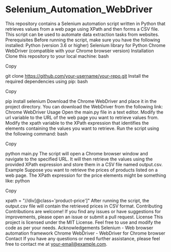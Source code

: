 # Selenium_Automation_WebDriver
This repository contains a Selenium automation script written in Python that retrieves values from a web page using XPath and then forms a CSV file. This script can be used to automate data extraction tasks from websites.
Prerequisites
Before running the script, make sure you have the following installed:
Python (version 3.6 or higher)
Selenium library for Python
Chrome WebDriver (compatible with your Chrome browser version)
Installation
Clone this repository to your local machine:
bash

Copy

   git clone https://github.com/your-username/your-repo.git
Install the required dependencies using pip:
bash

Copy

   pip install selenium
Download the Chrome WebDriver and place it in the project directory. You can download the WebDriver from the following link: Chrome WebDriver
Usage
Open the main.py file in a text editor.
Modify the url variable to the URL of the web page you want to retrieve values from.
Modify the xpath variable to the XPath expression that identifies the elements containing the values you want to retrieve.
Run the script using the following command:
bash

Copy

   python main.py
The script will open a Chrome browser window and navigate to the specified URL. It will then retrieve the values using the provided XPath expression and store them in a CSV file named output.csv.
Example
Suppose you want to retrieve the prices of products listed on a web page. The XPath expression for the price elements might be something like:
python

Copy

xpath = "//div[@class='product-price']"
After running the script, the output.csv file will contain the retrieved prices in CSV format.
Contributing
Contributions are welcome! If you find any issues or have suggestions for improvements, please open an issue or submit a pull request.
License
This project is licensed under the MIT License. Feel free to use and modify the code as per your needs.
Acknowledgements
Selenium - Web browser automation framework
Chrome WebDriver - WebDriver for Chrome browser
Contact
If you have any questions or need further assistance, please feel free to contact me at your-email@example.com.
